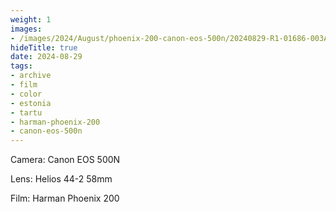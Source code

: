 ```yaml
---
weight: 1
images:
- /images/2024/August/phoenix-200-canon-eos-500n/20240829-R1-01686-003A.jpg
hideTitle: true
date: 2024-08-29
tags:
- archive
- film
- color
- estonia
- tartu
- harman-phoenix-200
- canon-eos-500n
---
```


Camera: Canon EOS 500N

Lens: Helios 44-2 58mm

Film: Harman Phoenix 200




